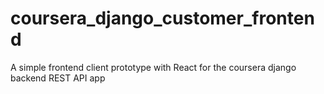 # coursera_django_customer_frontend
A simple frontend client prototype with React for the coursera django backend REST API app
